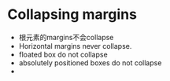 # Collapsing margins

- 根元素的margins不会collapse 
- Horizontal margins never collapse.
- floated box do not collapse
- absolutely positioned boxes do not collapse
- 